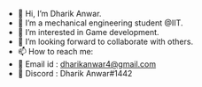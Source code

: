 - 👋 Hi, I’m Dharik Anwar.
- 🏫 I’m a mechanical engineering student @IIT.
- 👀 I’m interested in Game development.
- 💞️ I’m looking forward to collaborate with others.
- 📫 How to reach me:
- 📧 Email id : dharikanwar4@gmail.com
- 📱 Discord : Dharik Anwar#1442

<!---
Dharik-Anwar/Dharik-Anwar is a ✨ special ✨ repository because its `README.md` (this file) appears on your GitHub profile.
You can click the Preview link to take a look at your changes.
--->
